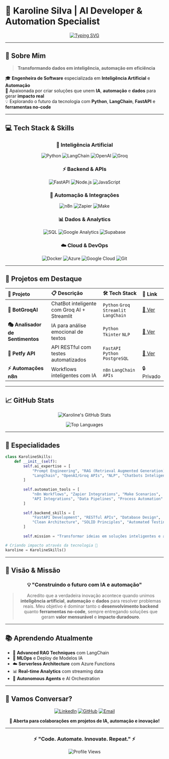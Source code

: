 # 🤖 Karoline Silva | AI Developer & Automation Specialist

<div align="center">
  
[![Typing SVG](https://readme-typing-svg.herokuapp.com?font=Fira+Code&size=28&duration=3000&pause=1000&color=00D9FF&center=true&vCenter=true&width=600&lines=AI+Developer+%26+Automation+Expert;Python+%7C+LangChain+%7C+FastAPI;Building+Intelligent+Solutions;Transforming+Ideas+into+Impact)](https://git.io/typing-svg)

</div>

---

## 🎯 **Sobre Mim**

> **Transformando dados em inteligência, automação em eficiência**

🎓 **Engenheira de Software** especializada em **Inteligência Artificial** e **Automação**  
🚀 Apaixonada por criar soluções que unem **IA**, **automação** e **dados** para gerar **impacto real**  
💡 Explorando o futuro da tecnologia com **Python**, **LangChain**, **FastAPI** e **ferramentas no-code**  

---

## 💻 **Tech Stack & Skills**

<div align="center">

### **🤖 Inteligência Artificial**
![Python](https://img.shields.io/badge/Python-3776AB?style=for-the-badge&logo=python&logoColor=white)
![LangChain](https://img.shields.io/badge/LangChain-1C3C3C?style=for-the-badge&logo=chainlink&logoColor=white)
![OpenAI](https://img.shields.io/badge/OpenAI-74aa9c?style=for-the-badge&logo=openai&logoColor=white)
![Groq](https://img.shields.io/badge/Groq-F55036?style=for-the-badge&logo=amd&logoColor=white)

### **⚡ Backend & APIs**
![FastAPI](https://img.shields.io/badge/FastAPI-009688?style=for-the-badge&logo=FastAPI&logoColor=white)
![Node.js](https://img.shields.io/badge/Node.js-339933?style=for-the-badge&logo=nodedotjs&logoColor=white)
![JavaScript](https://img.shields.io/badge/JavaScript-F7DF1E?style=for-the-badge&logo=javascript&logoColor=black)

### **🔄 Automação & Integrações**
![n8n](https://img.shields.io/badge/n8n-EA4B71?style=for-the-badge&logo=n8n&logoColor=white)
![Zapier](https://img.shields.io/badge/Zapier-FF4F00?style=for-the-badge&logo=zapier&logoColor=white)
![Make](https://img.shields.io/badge/Make-6366F1?style=for-the-badge&logo=integromat&logoColor=white)

### **📊 Dados & Analytics**
![SQL](https://img.shields.io/badge/SQL-336791?style=for-the-badge&logo=postgresql&logoColor=white)
![Google Analytics](https://img.shields.io/badge/Google%20Analytics-E37400?style=for-the-badge&logo=google%20analytics&logoColor=white)
![Supabase](https://img.shields.io/badge/Supabase-181818?style=for-the-badge&logo=supabase&logoColor=white)

### **☁️ Cloud & DevOps**
![Docker](https://img.shields.io/badge/Docker-2496ED?style=for-the-badge&logo=docker&logoColor=white)
![Azure](https://img.shields.io/badge/Microsoft_Azure-0089D0?style=for-the-badge&logo=microsoft-azure&logoColor=white)
![Google Cloud](https://img.shields.io/badge/Google_Cloud-4285F4?style=for-the-badge&logo=google-cloud&logoColor=white)
![Git](https://img.shields.io/badge/Git-F05032?style=for-the-badge&logo=git&logoColor=white)

</div>

---

## 🚀 **Projetos em Destaque**

<div align="center">

| 🎯 **Projeto** | 📋 **Descrição** | 🛠️ **Tech Stack** | 🔗 **Link** |
|:-------------|:----------------|:-----------------|:----------|
| **🤖 BotGroqAI** | ChatBot inteligente com Groq AI + Streamlit | `Python` `Groq` `Streamlit` `LangChain` | [🔗 Ver](https://github.com/KarolNutty/BotGroqAI) |
| **🎭 Analisador de Sentimentos** | IA para análise emocional de textos | `Python` `Tkinter` `NLP` | [🔗 Ver](https://github.com/KarolNutty/Analise_de_Sentimentos) |
| **🐾 Petfy API** | API RESTful com testes automatizados | `FastAPI` `Python` `PostgreSQL` | [🔗 Ver](https://github.com/KarolNutty/Petfy-API) |
| **⚡ Automações n8n** | Workflows inteligentes com IA | `n8n` `LangChain` `APIs` | 🔒 Privado |

</div>

---

## 📈 **GitHub Stats**

<div align="center">
  
![Karoline's GitHub Stats](https://github-readme-stats.vercel.app/api?username=KarolNutty&show_icons=true&theme=radical&hide_border=true&bg_color=0D1117&title_color=00D9FF&icon_color=00D9FF&text_color=FFFFFF)

![Top Languages](https://github-readme-stats.vercel.app/api/top-langs/?username=KarolNutty&layout=compact&theme=radical&hide_border=true&bg_color=0D1117&title_color=00D9FF&text_color=FFFFFF)

</div>

---

## 🎯 **Especialidades**

```python
class KarolineSkills:
    def __init__(self):
        self.ai_expertise = [
            "Prompt Engineering", "RAG (Retrieval Augmented Generation)", 
            "LangChain", "OpenAI/Groq APIs", "NLP", "Chatbots Inteligentes"
        ]
        
        self.automation_tools = [
            "n8n Workflows", "Zapier Integrations", "Make Scenarios",
            "API Integrations", "Data Pipelines", "Process Automation"
        ]
        
        self.backend_skills = [
            "FastAPI Development", "RESTful APIs", "Database Design",
            "Clean Architecture", "SOLID Principles", "Automated Testing"
        ]
        
        self.mission = "Transformar ideias em soluções inteligentes e automatizadas"

# Criando impacto através da tecnologia 🚀
karoline = KarolineSkills()
```

---

## 🌟 **Visão & Missão**

<div align="center">

### 💡 **"Construindo o futuro com IA e automação"**

> Acredito que a verdadeira inovação acontece quando unimos **inteligência artificial**, **automação** e **dados** para resolver problemas reais. Meu objetivo é dominar tanto o **desenvolvimento backend** quanto **ferramentas no-code**, sempre entregando soluções que geram **valor mensurável** e **impacto duradouro**.

</div>

---

## 📚 **Aprendendo Atualmente**

- 🧠 **Advanced RAG Techniques** com LangChain
- 🔄 **MLOps** e Deploy de Modelos IA
- ☁️ **Serverless Architecture** com Azure Functions
- 📊 **Real-time Analytics** com streaming data
- 🤖 **Autonomous Agents** e AI Orchestration

---

## 🤝 **Vamos Conversar?**

<div align="center">

[![LinkedIn](https://img.shields.io/badge/LinkedIn-0077B5?style=for-the-badge&logo=linkedin&logoColor=white)](https://www.linkedin.com/in/karoline-silva-8070a634b/)
[![GitHub](https://img.shields.io/badge/GitHub-100000?style=for-the-badge&logo=github&logoColor=white)](https://github.com/KarolNutty)
[![Email](https://img.shields.io/badge/Email-D14836?style=for-the-badge&logo=gmail&logoColor=white)](mailto:seu-email@exemplo.com)

**💬 Aberta para colaborações em projetos de IA, automação e inovação!**

</div>

---

<div align="center">

### ⚡ **"Code. Automate. Innovate. Repeat."** ⚡

![Profile Views](https://komarev.com/ghpvc/?username=KarolNutty&color=00D9FF&style=for-the-badge)

</div>
